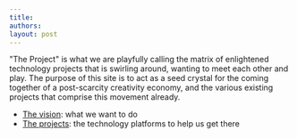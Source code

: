 ```yaml
---
title: 
authors: 
layout: post
---
```


"The Project" is what we are playfully calling
the matrix of enlightened technology projects that is swirling around, 
wanting to meet each other and play.
The purpose of this site is to act as a seed crystal for the coming together of a post-scarcity creativity economy,
and the various existing projects that comprise this movement already.            

 * [The vision][]: what we want to do
 * [The projects][]: the technology platforms to help us get there


  
[The vision]: /How_to_Bootstrap_Creative_Economy_3_0
[The projects]: /Infrastructure_Projects
